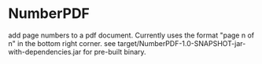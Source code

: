 # NumberPDF
 add page numbers to a pdf document. Currently uses the format "page n of n" in the bottom right corner. see target/NumberPDF-1.0-SNAPSHOT-jar-with-dependencies.jar for pre-built binary.  
